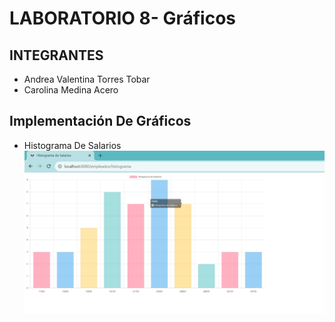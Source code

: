 # LABORATORIO 8- Gráficos

## INTEGRANTES
- Andrea Valentina Torres Tobar
- Carolina Medina Acero 

## Implementación De Gráficos
- Histograma De Salarios
![](/src/main/resources/img/histograma.png)


